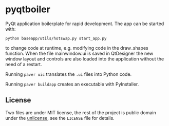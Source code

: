 # pyqtboiler

PyQt application boilerplate for rapid development.
The app can be started with:
```
python baseapp/utils/hotswap.py start_app.py
```
to change code at runtime, e.g. modifying code in the draw_shapes function.
When the file mainwindow.ui is saved in QtDesigner the new window layout and controls
are also loaded into the application without the need of a restart.

Running `paver uic` translates the `.ui` files into Python code.

Running `paver buildapp` creates an executable with PyInstaller.

## License

Two files are under MIT license, the rest of the project is public domain
under the [unlicense][], see the `LICENSE` file for details.

[unlicense]: http://unlicense.org/
